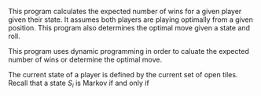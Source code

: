 This program calculates the expected number of wins for a given player given their state. It assumes both players are playing optimally from a given position. This program also determines the optimal move given a state and roll. 

This program uses dynamic programming in order to caluate the expected number of wins or determine the optimal move. 

The current state of a player is defined by the current set of open tiles. Recall that a state $S_{i}$ is Markov if and only if 
